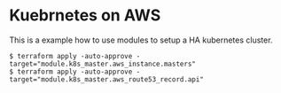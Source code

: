 # Kuebrnetes on AWS

This is a example how to use modules to setup a HA kubernetes cluster.


```
$ terraform apply -auto-approve -target="module.k8s_master.aws_instance.masters"
$ terraform apply -auto-approve -target="module.k8s_master.aws_route53_record.api"
```
